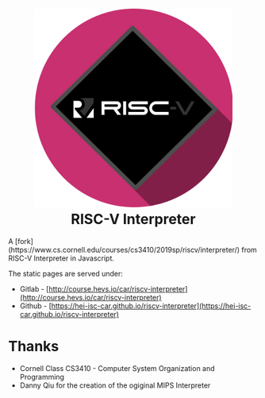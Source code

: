 <h1 align="center">
  <br>
  <img src="img/CAr-riscv.png" alt="RISC-V Interpreter Logo" width="400">
  <br>
  RISC-V Interpreter
  <br>
</h1>
A [fork](https://www.cs.cornell.edu/courses/cs3410/2019sp/riscv/interpreter/) from RISC-V Interpreter in Javascript.

The static pages are served under:
* Gitlab - [http://course.hevs.io/car/riscv-interpreter](http://course.hevs.io/car/riscv-interpreter)
* Github - [https://hei-isc-car.github.io/riscv-interpreter](https://hei-isc-car.github.io/riscv-interpreter)


# Thanks
* Cornell Class CS3410 - Computer System Organization and Programming
* Danny Qiu for the creation of the ogiginal MIPS Interpreter
